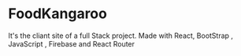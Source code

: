 # FoodKangaroo
It's the cliant site of a full Stack project. Made with React, BootStrap , JavaScript , Firebase and React Router 